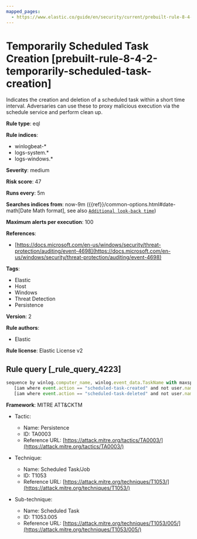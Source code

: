 ```yaml
---
mapped_pages:
  - https://www.elastic.co/guide/en/security/current/prebuilt-rule-8-4-2-temporarily-scheduled-task-creation.html
---
```


# Temporarily Scheduled Task Creation [prebuilt-rule-8-4-2-temporarily-scheduled-task-creation]

Indicates the creation and deletion of a scheduled task within a short time interval. Adversaries can use these to proxy malicious execution via the schedule service and perform clean up.

**Rule type**: eql

**Rule indices**:

* winlogbeat-*
* logs-system.*
* logs-windows.*

**Severity**: medium

**Risk score**: 47

**Runs every**: 5m

**Searches indices from**: now-9m ({{ref}}/common-options.html#date-math[Date Math format], see also [`Additional look-back time`](docs-content://solutions/security/detect-and-alert/create-detection-rule.md#rule-schedule))

**Maximum alerts per execution**: 100

**References**:

* [https://docs.microsoft.com/en-us/windows/security/threat-protection/auditing/event-4698](https://docs.microsoft.com/en-us/windows/security/threat-protection/auditing/event-4698)

**Tags**:

* Elastic
* Host
* Windows
* Threat Detection
* Persistence

**Version**: 2

**Rule authors**:

* Elastic

**Rule license**: Elastic License v2

## Rule query [_rule_query_4223]

```js
sequence by winlog.computer_name, winlog.event_data.TaskName with maxspan=5m
   [iam where event.action == "scheduled-task-created" and not user.name : "*$"]
   [iam where event.action == "scheduled-task-deleted" and not user.name : "*$"]
```

**Framework**: MITRE ATT&CKTM

* Tactic:

    * Name: Persistence
    * ID: TA0003
    * Reference URL: [https://attack.mitre.org/tactics/TA0003/](https://attack.mitre.org/tactics/TA0003/)

* Technique:

    * Name: Scheduled Task/Job
    * ID: T1053
    * Reference URL: [https://attack.mitre.org/techniques/T1053/](https://attack.mitre.org/techniques/T1053/)

* Sub-technique:

    * Name: Scheduled Task
    * ID: T1053.005
    * Reference URL: [https://attack.mitre.org/techniques/T1053/005/](https://attack.mitre.org/techniques/T1053/005/)



